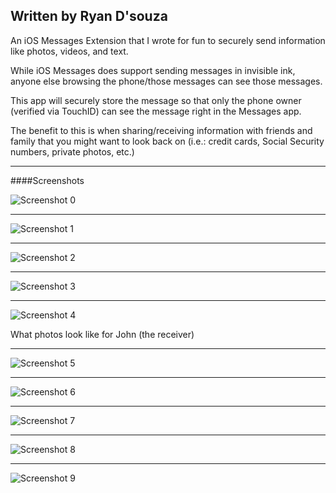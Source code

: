 ## Written by Ryan D'souza

An iOS Messages Extension that I wrote for fun to securely send information like photos, videos, and text.

While iOS Messages does support sending messages in invisible ink, anyone else browsing the phone/those messages can see those messages.

This app will securely store the message so that only the phone owner (verified via TouchID) can see the message right in the Messages app.

The benefit to this is when sharing/receiving information with friends and family that you might want to look back on (i.e.: credit cards, Social Security numbers, private photos, etc.)


---

####Screenshots

![Screenshot 0](https://github.com/dsouzarc/TouchLock/blob/master/Screenshots/Screenshot_0.png)

---

![Screenshot 1](https://github.com/dsouzarc/TouchLock/blob/master/Screenshots/Screenshot_1.png)

---

![Screenshot 2](https://github.com/dsouzarc/TouchLock/blob/master/Screenshots/Screenshot_2.png)

---

![Screenshot 3](https://github.com/dsouzarc/TouchLock/blob/master/Screenshots/Screenshot_3.png)

---

![Screenshot 4](https://github.com/dsouzarc/TouchLock/blob/master/Screenshots/Screenshot_4.png)

What photos look like for John (the receiver)

---

![Screenshot 5](https://github.com/dsouzarc/TouchLock/blob/master/Screenshots/Screenshot_5.png)

---

![Screenshot 6](https://github.com/dsouzarc/TouchLock/blob/master/Screenshots/Screenshot_6.png)

---

![Screenshot 7](https://github.com/dsouzarc/TouchLock/blob/master/Screenshots/Screenshot_7.png)

---

![Screenshot 8](https://github.com/dsouzarc/TouchLock/blob/master/Screenshots/Screenshot_8.png)

---

![Screenshot 9](https://github.com/dsouzarc/TouchLock/blob/master/Screenshots/Screenshot_9.png)

